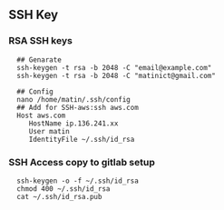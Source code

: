 

## SSH Key


### RSA SSH keys 

      ## Genarate 
      ssh-keygen -t rsa -b 2048 -C "email@example.com"
      ssh-keygen -t rsa -b 2048 -C "matinict@gmail.com" 
      
      ## Config
      nano /home/matin/.ssh/config      
      ## Add for SSH-aws:ssh aws.com
      Host aws.com
         HostName ip.136.241.xx
         User matin
         IdentityFile ~/.ssh/id_rsa
         
 ###  SSH Access copy to gitlab setup
      ssh-keygen -o -f ~/.ssh/id_rsa
      chmod 400 ~/.ssh/id_rsa
      cat ~/.ssh/id_rsa.pub

 

